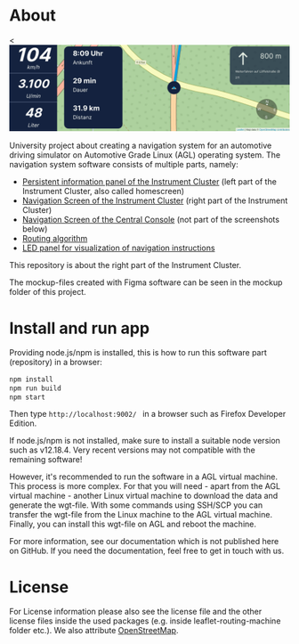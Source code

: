 # About

<<!--![preview](readme_files/preview8.png)-->
![preview](readme_files/Animation_Snippet.gif)

University project about creating a navigation system for an automotive driving simulator on Automotive Grade Linux (AGL) operating system. 
The navigation system software consists of multiple parts, namely:


- [Persistent information panel of the Instrument Cluster](https://github.com/FabianGermany/Homescreen-Instrument-Cluster) (left part of the Instrument Cluster, also called homescreen)
- [Navigation Screen of the Instrument Cluster](https://github.com/FabianGermany/Navigation-System-Instrument-Cluster) (right part of the Instrument Cluster)
- [Navigation Screen of the Central Console](https://github.com/philipnglr/agl-html5-navigation) (not part of the screenshots below)
- [Routing algorithm](https://github.com/SebEckl/agl-service-routing.git)
- [LED panel for visualization of navigation instructions](https://github.com/mueller-kai/Arduino_LedCode-for-Driving-Simulator)

This repository is about the right part of the Instrument Cluster.

<!--![preview](readme_files/preview3.png)-->


The mockup-files created with Figma software can be seen in the mockup folder of this project.


# Install and run app

Providing node.js/npm is installed, this is how to run this software part (repository) in a browser:
```
npm install
npm run build
npm start
```
Then type 
```http://localhost:9002/ ```
in a browser such as Firefox Developer Edition.

If node.js/npm is not installed, make sure to install a suitable node version such as v12.18.4. Very recent versions may not compatible with the remaining software!

However, it's recommended to run the software in a AGL virtual machine. This process is more complex. For that you will need - apart from the AGL virtual machine - another Linux virtual machine to download the data and generate the wgt-file. With some commands using SSH/SCP you can transfer the wgt-file from the Linux machine to the AGL virtual machine. Finally, you can install this wgt-file on AGL and reboot the machine. 

For more information, see our documentation which is not published here on GitHub. If you need the documentation, feel free to get in touch with us.



# License
For License information please also see the license file and the other license files inside the used packages (e.g. inside leaflet-routing-machine folder etc.). We also attribute [OpenStreetMap](https://www.openstreetmap.org/copyright/en).

